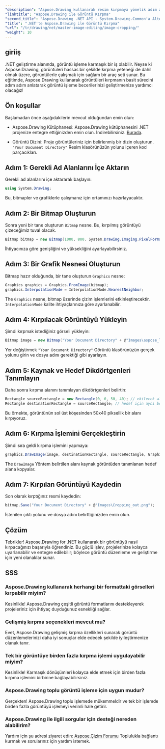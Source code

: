 ```yaml
---
"description": "Aspose.Drawing kullanarak resim kırpmaya yönelik adım adım kılavuzumuzla .NET uygulamalarınızda resim düzenlemenin gücünü keşfedin. Bu eğitim, Bitmap oluşturmaktan kırpılmış resmi kaydetmeye kadar bilmeniz gereken her şeyi kapsıyor."
"linktitle": "Aspose.Drawing ile Görüntü Kırpma"
"second_title": "Aspose.Drawing .NET API - System.Drawing.Common'a Alternatif"
"title": ".NET'te Aspose.Drawing ile Görüntü Kırpma"
"url": "/tr/drawing/net/master-image-editing/image-cropping/"
"weight": 10
---
```


## giriiş

.NET geliştirme alanında, görüntü işleme karmaşık bir iş olabilir. Neyse ki Aspose.Drawing, görüntüleri hassas bir şekilde kırpma yeteneği de dahil olmak üzere, görüntülerle çalışmak için sağlam bir araç seti sunar. Bu eğitimde, Aspose.Drawing kullanarak görüntüleri kırpmanın basit sürecini adım adım anlatarak görüntü işleme becerilerinizi geliştirmenize yardımcı olacağız!

## Ön koşullar

Başlamadan önce aşağıdakilerin mevcut olduğundan emin olun:

- Aspose.Drawing Kütüphanesi: Aspose.Drawing kütüphanesini .NET projenize entegre ettiğinizden emin olun. İndirebilirsiniz. [Burada](https://releases.aspose.com/drawing/net/).
  
- Görüntü Dizini: Proje görüntüleriniz için belirlenmiş bir dizin oluşturun. `"Your Document Directory"` Resim klasörünüzün yolunu içeren kod parçacıkları.

## Adım 1: Gerekli Ad Alanlarını İçe Aktarın

Gerekli ad alanlarını içe aktararak başlayın:

```csharp
using System.Drawing;
```

Bu, bitmapler ve grafiklerle çalışmanız için ortamınızı hazırlayacaktır.

## Adım 2: Bir Bitmap Oluşturun

Sonra yeni bir tane oluşturun `Bitmap` nesne. Bu, kırpılmış görüntüyü çizeceğimiz tuval olacak.

```csharp
Bitmap bitmap = new Bitmap(1000, 800, System.Drawing.Imaging.PixelFormat.Format32bppPArgb);
```

İhtiyacınıza göre genişliğini ve yüksekliğini ayarlayabilirsiniz.

## Adım 3: Bir Grafik Nesnesi Oluşturun

Bitmap hazır olduğunda, bir tane oluşturun `Graphics` nesne:

```csharp
Graphics graphics = Graphics.FromImage(bitmap);
graphics.InterpolationMode = InterpolationMode.NearestNeighbor;
```

The `Graphics` nesne, bitmap üzerinde çizim işlemlerini etkinleştirecektir. `InterpolationMode` kalite ihtiyaçlarınıza göre ayarlanabilir.

## Adım 4: Kırpılacak Görüntüyü Yükleyin

Şimdi kırpmak istediğiniz görseli yükleyin:

```csharp
Bitmap image = new Bitmap("Your Document Directory" + @"Images\aspose_logo.png");
```

Yer değiştirmek `"Your Document Directory"` Görüntü klasörünüzün gerçek yolunu girin ve dosya adını gerektiği gibi ayarlayın.

## Adım 5: Kaynak ve Hedef Dikdörtgenleri Tanımlayın

Daha sonra kırpma alanını tanımlayan dikdörtgenleri belirtin:

```csharp
Rectangle sourceRectangle = new Rectangle(0, 0, 50, 40); // ekilecek alan
Rectangle destinationRectangle = sourceRectangle; // hedef için aynı boyutta
```

Bu örnekte, görüntünün sol üst köşesinden 50x40 piksellik bir alanı kırpıyoruz.

## Adım 6: Kırpma İşlemini Gerçekleştirin

Şimdi sıra geldi kırpma işlemini yapmaya:

```csharp
graphics.DrawImage(image, destinationRectangle, sourceRectangle, GraphicsUnit.Pixel);
```

The `DrawImage` Yöntem belirtilen alanı kaynak görüntüden tanımlanan hedef alana kopyalar.

## Adım 7: Kırpılan Görüntüyü Kaydedin

Son olarak kırptığınız resmi kaydedin:

```csharp
bitmap.Save("Your Document Directory" + @"Images\Cropping_out.png");
```

İstenilen çıktı yolunu ve dosya adını belirttiğinizden emin olun.

## Çözüm

Tebrikler! Aspose.Drawing for .NET kullanarak bir görüntüyü nasıl kırpacağınızı başarıyla öğrendiniz. Bu güçlü işlev, projelerinize kolayca uyarlanabilir ve entegre edilebilir; böylece görüntü düzenleme ve geliştirme için yeni olanaklar sunar.

## SSS

### Aspose.Drawing kullanarak herhangi bir formattaki görselleri kırpabilir miyim?

Kesinlikle! Aspose.Drawing çeşitli görüntü formatlarını destekleyerek projeleriniz için ihtiyaç duyduğunuz esnekliği sağlar.

### Gelişmiş kırpma seçenekleri mevcut mu?

Evet, Aspose.Drawing gelişmiş kırpma özellikleri sunarak görüntü düzenlemelerinizi daha iyi sonuçlar elde edecek şekilde iyileştirmenize olanak tanır.

### Tek bir görüntüye birden fazla kırpma işlemi uygulayabilir miyim?

Kesinlikle! Karmaşık dönüşümleri kolayca elde etmek için birden fazla kırpma işlemini birbirine bağlayabilirsiniz.

### Aspose.Drawing toplu görüntü işleme için uygun mudur?

Gerçekten! Aspose.Drawing toplu işlemede mükemmeldir ve tek bir işlemde birden fazla görüntüyü işlemeyi verimli hale getirir.

### Aspose.Drawing ile ilgili sorgular için desteği nereden alabilirim?

Yardım için şu adresi ziyaret edin: [Aspose.Çizim Forumu](https://forum.aspose.com/c/diagram/17) Toplulukla bağlantı kurmak ve sorularınız için yardım istemek.